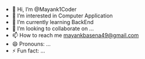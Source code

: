 - 👋 Hi, I’m @Mayank1Coder
- 👀 I’m interested in Computer Application
- 🌱 I’m currently learning BackEnd
- 💞️ I’m looking to collaborate on ...
- 📫 How to reach me mayankbasena49@gmail.com
- 😄 Pronouns: ...
- ⚡ Fun fact: ...

<!---
Mayank1Coder/Mayank1Coder is a ✨ special ✨ repository because its `README.md` (this file) appears on your GitHub profile.
You can click the Preview link to take a look at your changes.
--->
